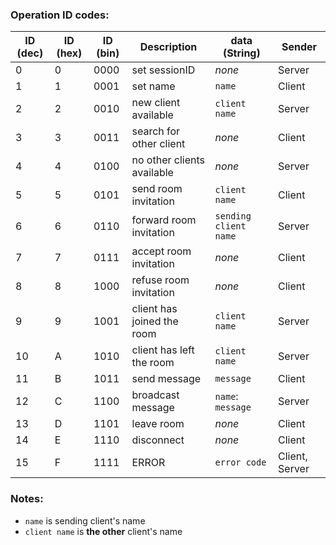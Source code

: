### Operation ID codes:

ID (dec) | ID (hex) | ID (bin) | Description | data (String) | Sender
--- | --- | --- | --- | --- | ---
0 | 0 | 0000 | set sessionID | _none_ | Server
1 | 1 | 0001 | set name | `name` | Client
2 | 2 | 0010 | new client available | `client name` | Server
3 | 3 | 0011 | search for other client | _none_ | Client
4 | 4 | 0100 | no other clients available | _none_ | Server
5 | 5 | 0101 | send room invitation | `client name` | Client
6 | 6 | 0110 | forward room invitation | `sending client name` | Server
7 | 7 | 0111 | accept room invitation | _none_ | Client
8 | 8 | 1000 | refuse room invitation | _none_ | Client
9 | 9 | 1001 | client has joined the room | `client name` | Server
10 | A | 1010 | client has left the room | `client name` | Server
11 | B | 1011 | send message | `message` | Client
12 | C | 1100 | broadcast message | `name`: `message` | Server
13 | D | 1101 | leave room | _none_ | Client
14 | E | 1110 | disconnect | _none_ | Client
15 | F | 1111 | ERROR | `error code` | Client, Server


### Notes:
 - `name` is sending client's name
 - `client name` is **the other** client's name
